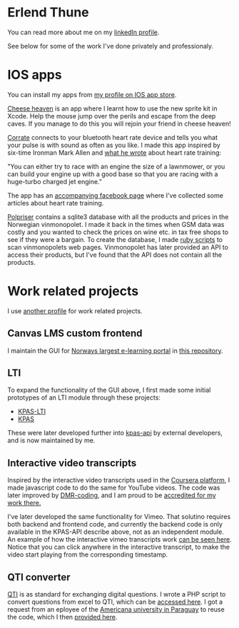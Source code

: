 # Erlend Thune

You can read more about me on my [linkedIn profile](https://www.linkedin.com/in/erlendthune/). 

See below for some of the work I've done privately and professionaly.


# IOS apps

You can install my apps from [my profile on IOS app store](https://apps.apple.com/no/developer/erlend-thune/id673691109).

[Cheese heaven](https://github.com/erlendthune/xcode-cheeseheaven) is an app where I learnt how to use the new sprite kit in Xcode. Help the mouse jump
over the perils and escape from the deep caves. If you manage to do this you will rejoin your friend in cheese heaven! 

[Corrate](https://github.com/erlendthune/xcode-corrate) connects to your bluetooth heart rate device and tells you what your pulse is with sound as often as you like. 
I made this app inspired by six-time Ironman Mark Allen and [what he wrote]( http://www.triathlontrainingarticles.com/Base.html) about heart rate training:

"You can either try to race with an engine the size of a lawnmower, or you can build your engine up with a good base so that you are racing 
with a huge-turbo charged jet engine." 

The app has an [accompanying facebook page](https://www.facebook.com/HeartRateTraining) where I've collected some articles about heart rate training.

[Polpriser](https://github.com/erlendthune/xcode-polpriser) contains a sqlite3 database with all the products and prices in the Norwegian vinmonopolet.
I made it back in the times when GSM data was costly and you wanted to check the prices on wine etc. in tax free shops to see if they were a bargain.
To create the database, I made [ruby scripts](https://github.com/erlendthune/polpriser) to scan vinmonopolets web pages. Vinmonopolet has later
provided an API to access their products, but I've found that the API does not contain all the products. 

# Work related projects

I use [another profile](https://github.com/etsikt) for work related projects. 

## Canvas LMS custom frontend

I maintain the GUI for [Norways largest e-learning portal](https://kompetanse.udir.no) 
in [this repository](https://github.com/matematikk-mooc/frontend). 

## LTI

To expand the functionality of the GUI above, I first made some initial prototypes of an LTI module through these projects:

- [KPAS-LTI](https://github.com/etsikt/KPAS-LTI)
- [KPAS](https://github.com/matematikk-mooc/KPAS)

These were later developed further into [kpas-api](https://github.com/matematikk-mooc/kpas-api) by external developers, and is now maintained by me.

## Interactive video transcripts

Inspired by the interactive video transcripts used in the [Coursera platform](https://www.coursera.org/), I made javascript code to do the same for
YouTube videos. The code was later improved by [DMR-coding](https://github.com/DMR-coding), and I am proud to 
be [accredited for my work there.](https://github.com/DMR-coding/youtube-dynamic-transcripts#acknowledgements)

I've later developed the same functionality for Vimeo. That solutino requires both backend and frontend code, and currently 
the backend code is only available 
in the KPAS-API describe above, not as an independent module. An example of how the interactive vimeo transcripts work 
[can be seen here](https://www.erlendthune.com/vimeo/vimeo.html). Notice that you can click anywhere in the interactive transcript, to make
the video start playing from the corresponding timestamp.

## QTI converter
[QTI](https://www.imsglobal.org/question/index.html) is as standard for exchanging digital questions. I wrote a PHP script
to convert questions from excel to QTI, which can be [accessed here](https://www.erlendthune.com/xborrow/canvastabtoqti.php). 
I got a request from an eployee of the [Americana university in Paraguay](https://www.americana.edu.py/) to reuse the code,
which I then [provided here](https://github.com/etsikt/canvastabtoqti).


